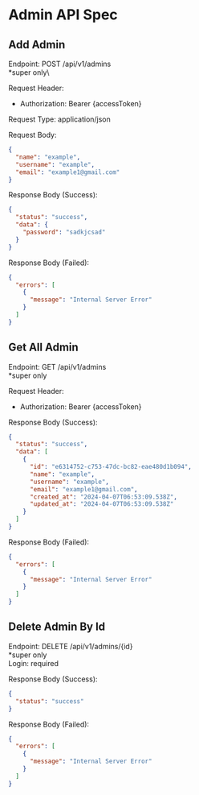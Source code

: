 # Admin API Spec

## Add Admin
Endpoint: POST /api/v1/admins\
*super only\

Request Header:
- Authorization: Bearer {accessToken}

Request Type: application/json

Request Body:
```json
{
  "name": "example",
  "username": "example",
  "email": "example1@gmail.com"
}
```

Response Body (Success):
```json
{
  "status": "success",
  "data": {
    "password": "sadkjcsad"
  }
}
```

Response Body (Failed):
```json
{
  "errors": [
    {
      "message": "Internal Server Error"
    }
  ]
}
```

## Get All Admin
Endpoint: GET /api/v1/admins\
*super only

Request Header:
- Authorization: Bearer {accessToken}

Response Body (Success):
```json
{
  "status": "success",
  "data": [
    {
      "id": "e6314752-c753-47dc-bc82-eae480d1b094",
      "name": "example",
      "username": "example",
      "email": "example1@gmail.com",
      "created_at": "2024-04-07T06:53:09.538Z",
      "updated_at": "2024-04-07T06:53:09.538Z"
    }
  ]
}
```

Response Body (Failed):
```json
{
  "errors": [
    {
      "message": "Internal Server Error"
    }
  ]
}
```

## Delete Admin By Id
Endpoint: DELETE /api/v1/admins/{id}\
*super only\
Login: required

Response Body (Success):
```json
{
  "status": "success"
}
```

Response Body (Failed):
```json
{
  "errors": [
    {
      "message": "Internal Server Error"
    }
  ]
}
```
